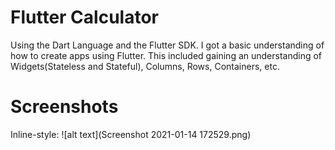 # Flutter Calculator

Using the Dart Language and the Flutter SDK. I got a basic understanding of how to create apps using Flutter. This included gaining an understanding of Widgets(Stateless and Stateful), Columns, Rows, Containers, etc. 

# Screenshots 
Inline-style: 
![alt text](Screenshot 2021-01-14 172529.png)
